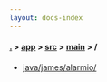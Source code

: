 ```yaml
---
layout: docs-index
---
```

#### [.](./../../../index) > [app](./../../index) > [src](./../index) > [main](./index) > **/**

- [java/james/alarmio/](java/james/alarmio/)
